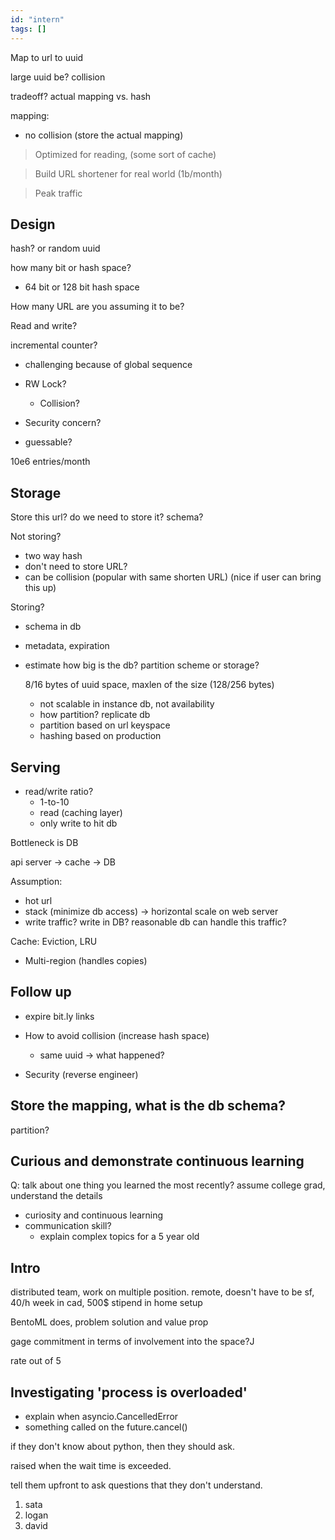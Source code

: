 ```yaml
---
id: "intern"
tags: []
---
```


Map to url to uuid

large uuid be? collision

tradeoff? actual mapping vs. hash

mapping:
- no collision (store the actual mapping)


> Optimized for reading, (some sort of cache)

> Build URL shortener for real world (1b/month)

> Peak traffic

## Design

hash? or random uuid

how many bit or hash space?

- 64 bit or 128 bit hash space

How many URL are you assuming it to be?

Read and write?

incremental counter?

- challenging because of global sequence
- RW Lock?
  - Collision?

- Security concern?
- guessable?

10e6 entries/month

## Storage

Store this url? do we need to store it? schema?

Not storing?

- two way hash
- don't need to store URL?
- can be collision (popular with same shorten URL) (nice if user can bring this
  up)

Storing?

- schema in db
- metadata, expiration
- estimate how big is the db? partition scheme or storage?

  8/16 bytes of uuid space, maxlen of the size (128/256 bytes)
  - not scalable in instance db, not availability
  - how partition? replicate db
  - partition based on url keyspace
  - hashing based on production

## Serving

- read/write ratio?
  - 1-to-10
  - read (caching layer)
  - only write to hit db

Bottleneck is DB

api server -> cache -> DB

Assumption:
- hot url
- stack (minimize db access) -> horizontal scale on web server
- write traffic? write in DB? reasonable db can handle this traffic?

Cache: Eviction, LRU

- Multi-region (handles copies)

## Follow up
- expire bit.ly links
- How to avoid collision (increase hash space)
    - same uuid -> what happened?

- Security (reverse engineer)


## Store the mapping, what is the db schema?

partition?

## Curious and demonstrate continuous learning

Q: talk about one thing you learned the most recently? assume college grad,
understand the details

- curiosity and continuous learning
- communication skill?
  - explain complex topics for a 5 year old

## Intro

distributed team, work on multiple position. remote, doesn't have to be sf, 40/h
week in cad, 500$ stipend in home setup

BentoML does, problem solution and value prop

gage commitment in terms of involvement into the space?J

rate out of 5

## Investigating 'process is overloaded'

- explain when asyncio.CancelledError
- something called on the future.cancel()

if they don't know about python, then they should ask.

raised when the wait time is exceeded.

tell them upfront to ask questions that they don't understand.

1. sata
2. logan
3. david
